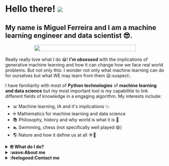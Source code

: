 # Hello there! <a href="https://www.gautamkrishnar.com/"><img src="https://media.giphy.com/media/hvRJCLFzcasrR4ia7z/giphy.gif" width="5%"></a>

## My name is Miguel Ferreira and I am a **machine learning engineer** and **data scientist** 😎.

<div align="center"><img src=https://artincontext.org/wp-content/uploads/2022/05/Wanderer-Above-the-Sea-of-Fog-by-Caspar-David-Friedrich-848x530.jpg width=80% height=80%></div>

Really really love what I do 😀! ***I'm obsessed*** with the implications of generative machine learning and how it can change how we face real world problems. But not only this: I wonder not only what machine learning can do for ourselves but what WE may learn from them 😦:suspect:.

I have familiarity with most of **Python technologies** of **machine learning and data science** but my most important tool is my capabilitie to link different fields of knowledge in a engaging algorithm. My interests include:

- 📊 Machine learning, IA and it's implications 📉
- ➗ Mathematics for machine learning and data science
- 📚 Philosophy, history and why world is what it is 📖
- 🏊‍ Swimming, chess (not specifically well played 😆)
- 🌎 Nature and how it define us at all ☀️🌊


<details>
  <summary><b>🤓 What do I do?</b></summary>
  <br/>

Everything involving machine learning, IA, data science and each papeline step since the data obtention to hosting is of my interest.
  
  - **Web scraping** :bar_chart:
  - **Data cleaning** :clipboard:
  - **EDA** :chart_with_upwards_trend:
  - **Model creation** :game_die:
  - **Model performance analysis** :space_invader:
  - **Hosting** :beers:
  
 </details>
  
<details>
  <summary><b>:wave:About me</b></summary>
  <br/>
  
- **Nature affects me** 🌳🌋.
  
  <div align="center"><img src=img/IMG_20220828_174601_015.jpg width=50% height=50% item-align=center alt="Pic I took"></div>
  
I'm obsessed with **nature**. That's why I chose _The wanderer above the sea of fog_ to open my overview 🎨. It's the opitome of the romantic nature affected man. With romantic I mean not traditionally romantic, like Titanic or Romeu and Juliet, but romantic by thinking over our place in world. I constantly think about while programming, how technology inspire me to the other hand: life, nature, culture... things like this really move me and soar me.
  
  <div align="center"><img src=img/Polish_20220828_175114897.jpg width=50% height=50% açt="Other one..."></div>
  
- **Machine learning beyond it's definition** 🌳🌋.
  
  <div align="center"><img src=img/Capturar.PNG alt="Deep learning for image recognition"></div>
  
I really think deeply not only over the problems machine learning can solve for humanity and how it will change work. But I think too about philosophical implications 🤔. What their learning process can teach us about ours? What should we to do to improve their capacity of understanding the world? What lesson should a IA singularity take?
        
- **Philosophy and religion** 🙏✝️⛪
  
  <div align="center"><img src=https://upload.wikimedia.org/wikipedia/en/8/8c/Mircea.eliade.jpg alt="Mircea Eliade"></div>
  
Do you know this guy? Is ***Mircea Eliade***. The second Jung. I love both. Jung fought in the psychological field. Eliade, on religion. The enemy was the question: why do we think, act and behave like we do? Why do we constitute culture, sing 🎵, paint 🖌️ or dance 💃? You may not understand why this has anything to do with programming but we haven't never in history been so distant from our natural origins, **for the code we're programming are now programming us!!**:rage1::rage3::goberserk::finnadie:.  
  
That's why I really love studying religion, culture and history. It turns me even into a better programmer. For I'm worried what could we reach with our progress and what may we lose. 
 
</details>
  
<details>
  <summary><b>:feelsgood:Contact me</b></summary>
  <br/>
  
  - [Linkedin](https://www.linkedin.com/in/miguel-r-ferreira/)
  - [Portfolio](miguelrferreiraf.github.io)
 </details>
  
